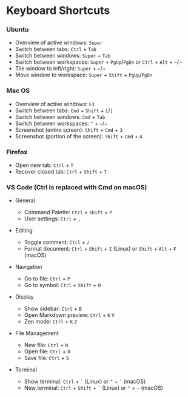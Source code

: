 # Keyboard Shortcuts

### Ubuntu

- Overview of active windows: `Super`
- Switch between tabs: `Ctrl` + `Tab`
- Switch between windows: `Super` + `Tab`
- Switch between workspaces: `Super` + `PgUp`/`PgDn` or `Ctrl` + `Alt` + `←`/`→`
- Tile window to left/right: `Super` + `←`/`→`
- Move window to workspace: `Super` + `Shift` + `PgUp`/`PgDn`

### Mac OS

- Overview of active windows: `F3`
- Switch between tabs: `Cmd` + `Shift` + `[`/`]`
- Switch between windows: `Cmd` + `Tab`
- Switch between workspaces: `^` + `←`/`→`
- Screenshot (entire screen): `Shift` + `Cmd` + `3`
- Screenshot (portion of the screen): `Shift` + `Cmd` + `4`

### Firefox

- Open new tab: `Ctrl` + `T`
- Recover closed tab: `Ctrl` + `Shift` + `T`

### VS Code (Ctrl is replaced with Cmd on macOS)

- General

  - Command Palette: `Ctrl` + `Shift` + `P`
  - User settings: `Ctrl` + `,`

- Editing

  - Toggle comment: `Ctrl` + `/`
  - Format document: `Ctrl` + `Shift` + `I` (Linux) or `Shift` + `Alt` + `F` (macOS)

- Navigation

  - Go to file: `Ctrl` + `P`
  - Go to symbol: `Ctrl` + `Shift` + `O`

- Display

  - Show sidebar: `Ctrl` + `B`
  - Open Markdown preview: `Ctrl` + `K` `V`
  - Zen mode: `Ctrl` + `K` `Z`

- File Management

  - New file: `Ctrl` + `N`
  - Open file: `Ctrl` + `O`
  - Save file: `Ctrl` + `S`

- Terminal

  - Show terminal: `Ctrl` + `` ` `` (Linux) or `^` + `` ` `` (macOS)
  - New terminal: `Ctrl` + `Shift` + `` ` `` (Linux) or `^` + `~` (macOS)
